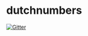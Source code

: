 # dutchnumbers

[![Gitter](https://badges.gitter.im/Join%20Chat.svg)](https://gitter.im/rubenvincenten/dutchnumbers?utm_source=badge&utm_medium=badge&utm_campaign=pr-badge&utm_content=badge)